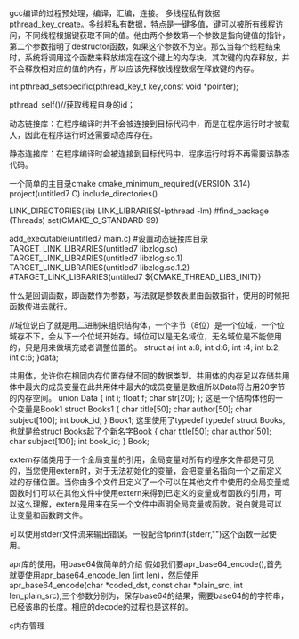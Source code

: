 gcc编译的过程预处理，编译，汇编，连接。
多线程私有数据pthread_key_create。多线程私有数据，特点是一键多值，键可以被所有线程访问，不同线程根据键获取不同的值。他由两个参数第一个参数是指向键值的指针，第二个参数指明了destructor函数，如果这个参数不为空。那么当每个线程结束时，系统将调用这个函数来释放绑定在这个键上的内存块。其次键的内存释放，并不会释放相对应的值的内存，所以应该先释放线程数据在释放键的内存。

int pthread_setspecific(pthread_key_t key,const void *pointer);

pthread_self()//获取线程自身的id；

动态链接库：在程序编译时并不会被连接到目标代码中，而是在程序运行时才被载入，因此在程序运行时还需要动态库存在。

静态连接库：在程序编译时会被连接到目标代码中，程序运行时将不再需要该静态代码。

一个简单的主目录cmake
cmake_minimum_required(VERSION 3.14)
project(untitled7 C)
include_directories()


LINK_DIRECTORIES(lib)
LINK_LIBRARIES(-lpthread -lm)
#find_package (Threads)
set(CMAKE_C_STANDARD 99)

add_executable(untitled7 main.c)
#设置动态链接库目录
TARGET_LINK_LIBRARIES(untitled7 libzlog.so)
TARGET_LINK_LIBRARIES(untitled7 libzlog.so.1)
TARGET_LINK_LIBRARIES(untitled7 libzlog.so.1.2)
#TARGET_LINK_LIBRARIES(untitled7 ${CMAKE_THREAD_LIBS_INIT})

什么是回调函数，即函数作为参数，写法就是参数表里由函数指针，使用的时候把函数传进去就行。

//域位说白了就是用二进制来组织结构体，一个字节（8位）是一个位域，一个位域存不下，会从下一个位域开始存。域位可以是无名域位，无名域位是不能使用的，只是用来做填充或者调整位置的。
struct a{
    int a:8;
    int d:6;
    int  :4;
    int b:2;
    int c:6;
}data;

共用体，允许你在相同内存位置存储不同的数据类型。共用体的内存足以存储共用体中最大的成员变量在此共用体中最大的成员变量是数组所以Data将占用20字节的内存空间。
union Data
{
   int i;
   float f;
   char  str[20];
};
这是一个结构体他的一个变量是Book1
struct Books1
{
    char  title[50];
    char  author[50];
    char  subject[100];
    int   book_id;
} Book1;
这里使用了typedef
typedef struct Books,也就是给struct Books起了个新名字Book
{
    char  title[50];
    char  author[50];
    char  subject[100];
    int   book_id;
} Book;

extern存储类用于一个全局变量的引用，全局变量对所有的程序文件都是可见的，当您使用extern时，对于无法初始化的变量，会把变量名指向一个之前定义过的存储位置。当你由多个文件且定义了一个可以在其他文件中使用的全局变量或函数时们可以在其他文件中使用extern来得到已定义的变量或者函数的引用，可以这么理解，extern是用来在另一个文件中声明全局变量或函数。说白就是可以让变量和函数跨文件。

可以使用stderr文件流来输出错误。一般配合fprintf(stderr,"")这个函数一起使用。

apr库的使用，用base64做简单的介绍
假如我们要apr_base64_encode(),首先就要使用apr_base64_encode_len (int len)，然后使用apr_base64_encode(char *coded_dst, const char *plain_src, int len_plain_src),三个参数分别为，保存base64的结果，需要base64的的字符串，已经该串的长度。相应的decode的过程也是这样的。

c内存管理






